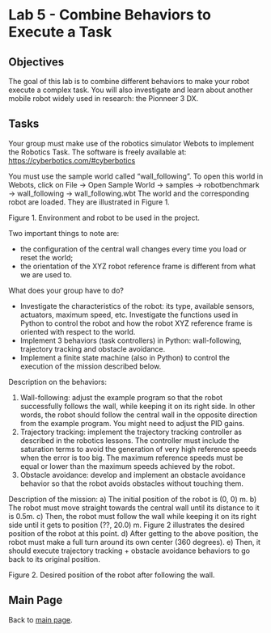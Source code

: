 # Lab 5 - Combine Behaviors to Execute a Task

## Objectives
The goal of this lab is to combine different behaviors to make your robot execute a complex task. You will also investigate and learn about another mobile robot widely used in research: the Pionneer 3 DX.

## Tasks
Your group must make use of the robotics simulator Webots to implement the Robotics Task. The software is freely available at: https://cyberbotics.com/#cyberbotics

You must use the sample world called “wall_following”. To open this world in Webots, click on File -> Open Sample World -> samples -> robotbenchmark -> wall_following -> wall_following.wbt
The world and the corresponding robot are loaded. They are illustrated in Figure 1. 

 
Figure 1. Environment and robot to be used in the project.

Two important things to note are: 
-	the configuration of the central wall changes every time you load or reset the world;
-	the orientation of the XYZ robot reference frame is different from what we are used to. 

What does your group have to do?

- Investigate the characteristics of the robot: its type, available sensors, actuators, maximum speed, etc. Investigate the functions used in Python to control the robot and how the robot XYZ reference frame is oriented with respect to the world.
- Implement 3 behaviors (task controllers) in Python: wall-following, trajectory tracking and obstacle avoidance. 
- Implement a finite state machine (also in Python) to control the execution of the mission described below.

Description on the behaviors: 
1.	Wall-following: adjust the example program so that the robot successfully follows the wall, while keeping it on its right side. In other words, the robot should follow the central wall in the opposite direction from the example program. You might need to adjust the PID gains.
2.	Trajectory tracking: implement the trajectory tracking controller as described in the robotics lessons. The controller must include the saturation terms to avoid the generation of very high reference speeds when the error is too big. The maximum reference speeds must be equal or lower than the maximum speeds achieved by the robot.
3.	Obstacle avoidance: develop and implement an obstacle avoidance behavior so that the robot avoids obstacles without touching them. 

Description of the mission:
a)	The initial position of the robot is (0, 0) m. 
b)	The robot must move straight towards the central wall until its distance to it is 0.5m.
c)	Then, the robot must follow the wall while keeping it on its right side until it gets to position (??, 20.0) m. Figure 2 illustrates the desired position of the robot at this point.
d)	After getting to the above position, the robot must make a full turn around its own center (360 degrees).
e)	Then, it should execute trajectory tracking + obstacle avoidance behaviors to go back to its original position. 

 
Figure 2. Desired position of the robot after following the wall.

## Main Page
Back to [main page](../README.md).

